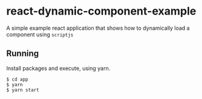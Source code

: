 # react-dynamic-component-example

A simple example react application that shows how to dynamically load a component using `scriptjs`

## Running

Install packages and execute, using yarn.

```
$ cd app
$ yarn
$ yarn start
```